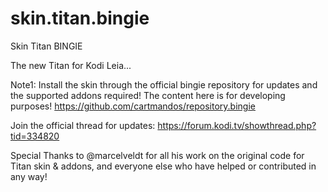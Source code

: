 # skin.titan.bingie
Skin Titan BINGIE

The new Titan for Kodi Leia...

Note1: Install the skin through the official bingie repository for updates and the supported addons required!
The content here is for developing purposes!
https://github.com/cartmandos/repository.bingie

Join the official thread for updates: https://forum.kodi.tv/showthread.php?tid=334820

Special Thanks to @marcelveldt for all his work on the original code for Titan skin & addons, and everyone else who have helped or contributed in any way!
